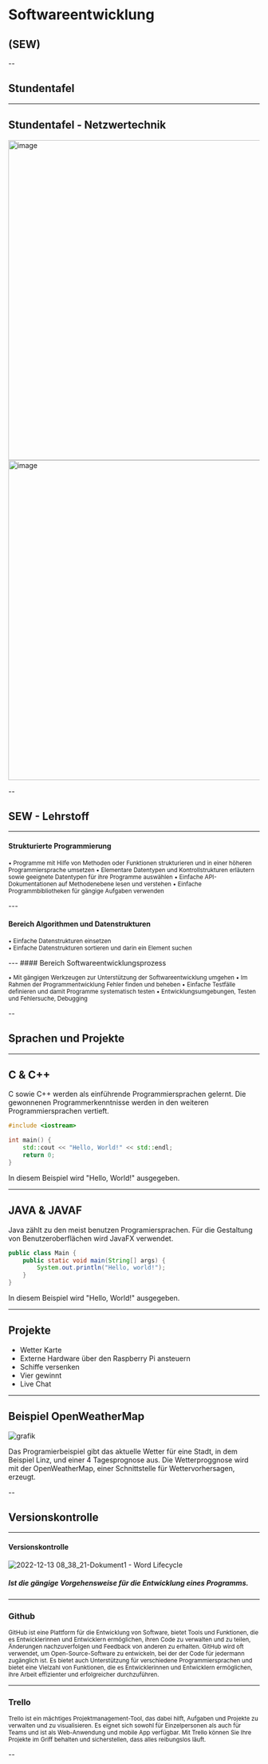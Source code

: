 # Softwareentwicklung 
<h2>(SEW) </h2> 


--

## Stundentafel

---

## Stundentafel - Netzwertechnik

<img width="640" alt="image" src="https://user-images.githubusercontent.com/95867717/207616319-1fd10300-4f59-4b58-a9a9-49dd9a6c5cfd.png">
<img width="640" alt="image" src="https://user-images.githubusercontent.com/95867717/207616421-d062a7f1-9ea2-4e8a-9411-672eae5f12d2.png">

--

## SEW - Lehrstoff  

---

#### Strukturierte Programmierung 
<p style='text-align: left;'> 
<small>• Programme mit Hilfe von Methoden oder Funktionen strukturieren und in einer höheren Programmiersprache umsetzen </small>
<small>• Elementare Datentypen und Kontrollstrukturen erläutern sowie geeignete Datentypen für ihre Programme auswählen </small>
<small>• Einfache API-Dokumentationen auf Methodenebene lesen und verstehen </small>
<small>• Einfache Programmbibliotheken für gängige Aufgaben verwenden </small>

</p>
---

#### Bereich Algorithmen und Datenstrukturen
<p style='text-align: left;'> 
<small>• Einfache Datenstrukturen einsetzen </small> <br>
<small>• Einfache Datenstrukturen sortieren und darin ein Element suchen </small>
</p>
---
#### Bereich Softwareentwicklungsprozess
<p style='text-align: left;'> 
<small>• Mit gängigen Werkzeugen zur Unterstützung der Softwareentwicklung umgehen </small>
<small>• Im Rahmen der Programmentwicklung Fehler finden und beheben </small>
<small>• Einfache Testfälle definieren und damit Programme systematisch testen </small>
<small>• Entwicklungsumgebungen, Testen und Fehlersuche, Debugging </small>
</p>
--

## Sprachen und Projekte

---

## C & C++
C sowie C++ werden als einführende Programmiersprachen gelernt. Die gewonnenen Programmerkenntnisse werden in den weiteren Programmiersprachen vertieft.

```c++ 
#include <iostream>

int main() {
    std::cout << "Hello, World!" << std::endl;
    return 0;
}


```
In diesem Beispiel wird "Hello, World!" ausgegeben.

---

## JAVA & JAVAF
Java zählt zu den meist benutzen Programiersprachen. Für die Gestaltung von Benutzeroberflächen wird JavaFX verwendet.


```java
public class Main {
    public static void main(String[] args) {
        System.out.println("Hello, world!");
    }
}

```
In diesem Beispiel wird "Hello, World!" ausgegeben.

---

## Projekte

- Wetter Karte  
- Externe Hardware über den Raspberry Pi ansteuern 
- Schiffe versenken 
- Vier gewinnt
- Live Chat 
 

---

## Beispiel OpenWeatherMap

![grafik](https://user-images.githubusercontent.com/95867710/205023958-8122f4f9-732a-48dd-914d-a0525dc643bd.png)

Das Programierbeispiel gibt das aktuelle Wetter für eine Stadt, in dem Beispiel Linz, und einer 4 Tagesprognose aus. Die Wetterproggnose wird mit der OpenWeatherMap, einer Schnittstelle für Wettervorhersagen, erzeugt.


--

## Versionskontrolle

---

#### Versionskontrolle
![2022-12-13 08_38_21-Dokument1 - Word](https://user-images.githubusercontent.com/95427526/207254979-3de1a35b-5f23-4a43-aeef-8fb768b1fb53.png)
Lifecycle
<h5>Ist die gängige Vorgehensweise für die Entwicklung eines Programms.</h5>

---

### Github

<p style='text-align: left;'> 
<small> 
GitHub ist eine Plattform für die Entwicklung von Software, bietet Tools und Funktionen, 
die es Entwicklerinnen und Entwicklern ermöglichen, ihren Code zu verwalten und zu teilen,
Änderungen nachzuverfolgen und Feedback von anderen zu erhalten. GitHub wird oft verwendet,
um Open-Source-Software zu entwickeln, bei der der Code für jedermann zugänglich ist. Es 
bietet auch Unterstützung für verschiedene Programmiersprachen und bietet eine Vielzahl von 
Funktionen, die es Entwicklerinnen und Entwicklern ermöglichen, ihre Arbeit effizienter 
und erfolgreicher durchzuführen. 
</small>
</p>

---

### Trello

<p style='text-align: left;'> 
<small> 
Trello ist ein mächtiges Projektmanagement-Tool, das dabei hilft, 
Aufgaben und Projekte zu verwalten und zu visualisieren. Es eignet 
sich sowohl für Einzelpersonen als auch für Teams und ist als 
Web-Anwendung und mobile App verfügbar. Mit Trello können Sie Ihre
Projekte im Griff behalten und sicherstellen, dass alles reibungslos läuft.
</small>
</p>
--

